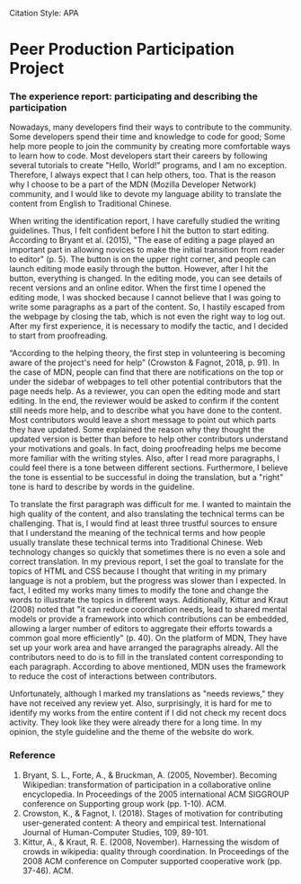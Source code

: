 Citation Style: APA

# Peer Production Participation Project

### The experience report: participating and describing the participation ###  

Nowadays, many developers find their ways to contribute to the community. Some developers spend their time and knowledge to code for good; Some help more people to join the community by creating more comfortable ways to learn how to code. Most developers start their careers by following several tutorials to create "Hello, World!" programs, and I am no exception. Therefore, I always expect that I can help others, too. That is the reason why I choose to be a part of the MDN (Mozilla Developer Network) community, and I would like to devote my language ability to translate the content from English to Traditional Chinese.

When writing the identification report, I have carefully studied the writing guidelines. Thus, I felt confident before I hit the button to start editing. According to Bryant et al. (2015), "The ease of editing a page played an important part in allowing novices to make the initial transition from reader to editor" (p. 5). The button is on the upper right corner, and people can launch editing mode easily through the button. However, after I hit the button, everything is changed. In the editing mode, you can see details of recent versions and an online editor. When the first time I opened the editing mode, I was shocked because I cannot believe that I was going to write some paragraphs as a part of the content. So, I hastily escaped from the webpage by closing the tab, which is not even the right way to log out. After my first experience, it is necessary to modify the tactic, and I decided to start from proofreading.

“According to the helping theory, the first step in volunteering is becoming aware of the project's need for help” (Crowston & Fagnot, 2018, p. 91). In the case of MDN, people can find that there are notifications on the top or under the sidebar of webpages to tell other potential contributors that the page needs help. As a reviewer, you can open the editing mode and start editing. In the end, the reviewer would be asked to confirm if the content still needs more help, and to describe what you have done to the content. Most contributors would leave a short message to point out which parts they have updated. Some explained the reason why they thought the updated version is better than before to help other contributors understand your motivations and goals. In fact, doing proofreading helps me become more familiar with the writing styles. Also, after I read more paragraphs, I could feel there is a tone between different sections. Furthermore, I believe the tone is essential to be successful in doing the translation, but a "right" tone is hard to describe by words in the guideline.

To translate the first paragraph was difficult for me. I wanted to maintain the high quality of the content, and also translating the technical terms can be challenging. That is, I would find at least three trustful sources to ensure that I understand the meaning of the technical terms and how people usually translate these technical terms into Traditional Chinese. Web technology changes so quickly that sometimes there is no even a sole and correct translation. In my previous report, I set the goal to translate for the topics of HTML and CSS because I thought that writing in my primary language is not a problem, but the progress was slower than I expected. In fact, I edited my works many times to modify the tone and change the words to illustrate the topics in different ways. Additionally, Kittur and Kraut (2008) noted that "it can reduce coordination needs, lead to shared mental models or provide a framework into which contributions can be embedded, allowing a larger number of editors to aggregate their efforts towards a common goal more efficiently" (p. 40). On the platform of MDN, They have set up your work area and have arranged the paragraphs already. All the contributors need to do is to fill in the translated content corresponding to each paragraph. According to above mentioned, MDN uses the framework to reduce the cost of interactions between contributors.

Unfortunately, although I marked my translations as "needs reviews," they have not received any review yet. Also, surprisingly, it is hard for me to identify my works from the entire content if I did not check my recent docs activity. They look like they were already there for a long time. In my opinion, the style guideline and the theme of the website do work.

### Reference

1. Bryant, S. L., Forte, A., & Bruckman, A. (2005, November). Becoming Wikipedian: transformation of participation in a collaborative online encyclopedia. In Proceedings of the 2005 international ACM SIGGROUP conference on Supporting group work (pp. 1-10). ACM.
2. Crowston, K., & Fagnot, I. (2018). Stages of motivation for contributing user-generated content: A theory and empirical test. International Journal of Human-Computer Studies, 109, 89-101. 
3. Kittur, A., & Kraut, R. E. (2008, November). Harnessing the wisdom of crowds in wikipedia: quality through coordination. In Proceedings of the 2008 ACM conference on Computer supported cooperative work (pp. 37-46). ACM.
